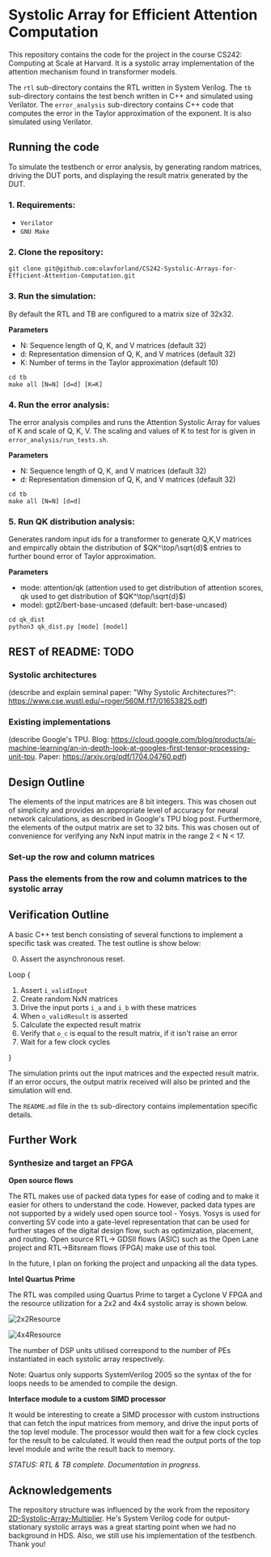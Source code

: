 # Systolic Array for Efficient Attention Computation

This repository contains the code for the project in the course CS242: Computing at Scale at Harvard. It is a systolic array implementation of the attention mechanism found in transformer models. 

The `rtl` sub-directory contains the RTL written in System Verilog.
The `tb` sub-directory contains the test bench written in C++ and simulated using Verilator.
The `error_analysis` sub-directory contains C++ code that computes the error in the Taylor approximation of the exponent. It is also simulated using Verilator.

## Running the code

To simulate the testbench or error analysis, by generating random matrices, driving the DUT ports, and displaying the result matrix generated by the DUT.

### 1. Requirements: 
- `Verilator`
- `GNU Make`


### 2. Clone the repository:
```
git clone git@github.com:olavforland/CS242-Systolic-Arrays-for-Efficient-Attention-Computation.git
```
### 3. Run the simulation:

By default the RTL and TB are configured to a matrix size of 32x32.

**Parameters**
- N: Sequence length of Q, K, and V matrices (default 32)
- d: Representation dimension of Q, K, and V matrices (default 32)
- K: Number of terms in the Taylor approximation (default 10)

```
cd tb
make all [N=N] [d=d] [K=K]
```

### 4. Run the error analysis:

The error analysis compiles and runs the Attention Systolic Array for values of K and scale of Q, K, V. 
The scaling and values of K to test for is given in `error_analysis/run_tests.sh`.

**Parameters**
- N: Sequence length of Q, K, and V matrices (default 32)
- d: Representation dimension of Q, K, and V matrices (default 32)

```
cd tb
make all [N=N] [d=d]
```

### 5. Run QK distribution analysis:

Generates random input ids for a transformer to generate Q,K,V matrices and empircally obtain the distribution of
$QK^\top/\sqrt{d}$ entries to further bound error of Taylor approximation.

**Parameters**
- mode: attention/qk (attention used to get distribution of attention scores, qk used to get distribution of
$QK^\top/\sqrt{d}$)
- model: gpt2/bert-base-uncased (default: bert-base-uncased)

```
cd qk_dist
python3 qk_dist.py [mode] [model]
```

## REST of README: TODO

### Systolic architectures

(describe and explain seminal paper: "Why Systolic Architectures?": https://www.cse.wustl.edu/~roger/560M.f17/01653825.pdf)

### Existing implementations

(describe Google's TPU. Blog: https://cloud.google.com/blog/products/ai-machine-learning/an-in-depth-look-at-googles-first-tensor-processing-unit-tpu. Paper: https://arxiv.org/pdf/1704.04760.pdf)

## Design Outline


The elements of the input matrices are 8 bit integers. This was chosen out of
simplicity and provides an appropriate level of accuracy for neural network
calculations, as described in Google's TPU blog post. Furthermore, the elements
of the output matrix are set to 32 bits. This was chosen out of convenience for
verifying any NxN input matrix in the range 2 < N < 17.



### Set-up the row and column matrices



### Pass the elements from the row and column matrices to the systolic array


## Verification Outline

A basic C++ test bench consisting of several functions to implement a specific
task was created. The test outline is show below:

0. Assert the asynchronous reset.

Loop {

  1. Assert `i_validInput`
  2. Create random NxN matrices
  3. Drive the input ports `i_a` and `i_b` with these matrices
  4. When `o_validResult` is asserted
  5. Calculate the expected result matrix
  6. Verify that `o_c` is equal to the result matrix, if it isn't raise an error
  7. Wait for a few clock cycles

}

The simulation prints out the input matrices and the expected result matrix. If
an error occurs, the output matrix received will also be printed and the
simulation will end.

The `README.md` file in the `tb` sub-directory contains implementation specific
details.

## Further Work

### Synthesize and target an FPGA

**Open source flows**

The RTL makes use of packed data types for ease of coding and to make it easier
for others to understand the code. However, packed data types are not supported
by a widely used open source tool - Yosys. Yosys is used for converting SV code
into a  gate-level representation that can be used for further stages of the
digital design flow, such as optimization, placement, and routing. Open source
RTL-> GDSII flows (ASIC) such as the Open Lane project and RTL->Bitsream flows
(FPGA) make use of this tool.

In the future, I plan on forking the project and unpacking all the data types.

**Intel Quartus Prime**

The RTL was compiled using Quartus Prime to target a Cyclone V FPGA and the
resource utilization for a 2x2 and 4x4 systolic array is shown below.

![2x2Resource](images/2x2Resource.png)

![4x4Resource](images/4x4Resource.png)

The number of DSP units utilised correspond to the number of PEs instantiated in
each systolic array respectively.

Note: Quartus only supports SystemVerilog 2005 so the syntax of the for loops
needs to be amended to compile the design.

**Interface module to a custom SIMD processor**

It would be interesting to create a SIMD processor with custom instructions that
can fetch the input matrices from memory, and drive the input ports of the top
level module. The processor would then wait for a few clock cycles for the
result to be calculated. It would then read the output ports of the top level
module and write the result back to memory.

*STATUS: RTL & TB complete. Documentation in progress.*

## Acknowledgements

The repository structure was influenced by the work from the repository [2D-Systolic-Array-Multiplier](https://github.com/tms4517/2D-Systolic-Array-Multiplier). He's System Verilog code for output-stationary systolic arrays was a great starting point when we had no background in HDS. Also, we still use his implementation of the testbench. Thank you!

